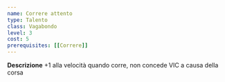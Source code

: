 ```yaml
---
name: Correre attento
type: Talento
class: Vagabondo
level: 3
cost: 5
prerequisites: [[Correre]]
---
```


**Descrizione**
+1 alla velocità quando corre, non concede VIC a causa della corsa